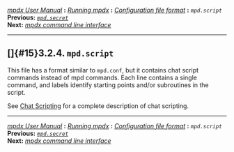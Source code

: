 [*mpdx User Manual*](README.md) **:** [*Running mpdx*](mpd9.md) **:**
[*Configuration file format*](mpd11.md) **:** *`mpd.script`*\
**Previous:** [*`mpd.secret`*](mpd14.md)\
**Next:** [*mpdx command line interface*](mpd16.md)

------------------------------------------------------------------------

## []{#15}3.2.4. `mpd.script`

This file has a format similar to `mpd.conf`, but it contains chat
script commands instead of mpd commands. Each line contains a single
command, and labels identify starting points and/or subroutines in the
script.

See [Chat Scripting](mpd50.md#chat) for a complete description of chat
scripting.

------------------------------------------------------------------------

[*mpdx User Manual*](README.md) **:** [*Running mpdx*](mpd9.md) **:**
[*Configuration file format*](mpd11.md) **:** *`mpd.script`*\
**Previous:** [*`mpd.secret`*](mpd14.md)\
**Next:** [*mpdx command line interface*](mpd16.md)
